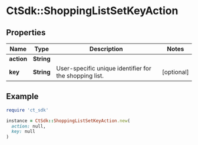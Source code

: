 # CtSdk::ShoppingListSetKeyAction

## Properties

| Name | Type | Description | Notes |
| ---- | ---- | ----------- | ----- |
| **action** | **String** |  |  |
| **key** | **String** | User-specific unique identifier for the shopping list. | [optional] |

## Example

```ruby
require 'ct_sdk'

instance = CtSdk::ShoppingListSetKeyAction.new(
  action: null,
  key: null
)
```

